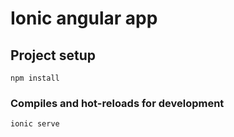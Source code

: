 # Ionic angular app


## Project setup
```
npm install
```

### Compiles and hot-reloads for development
```
ionic serve
```

<!-- ### Compiles and minifies for production
```
npm run build
``` -->



